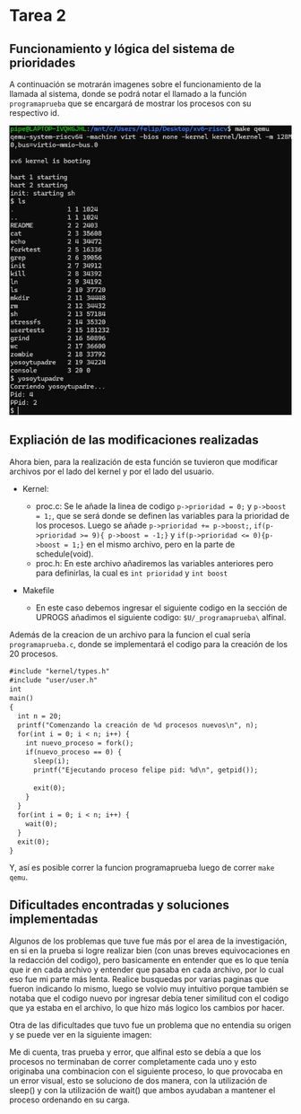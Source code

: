 # Tarea 2

## Funcionamiento y lógica del sistema de prioridades

A continuación se motrarán imagenes sobre el funcionamiento de la llamada al sistema, donde se podrá notar el llamado a la función `programaprueba` que se encargará de mostrar los procesos con su respectivo id.

![Evidencia](yosoytupadre.png) 


## Expliación de las modificaciones realizadas

Ahora bien, para la realización de esta función se tuvieron que modificar archivos por el lado del kernel y por el lado del usuario.

- Kernel:
	* proc.c: Se le añade la linea de codigo `p->prioridad = 0;` y  `p->boost = 1;`, que se será donde se definen las variables para la prioridad de los procesos. Luego se añade `p->prioridad += p->boost;`, `if(p->prioridad >= 9){ p->boost = -1;}` y `if(p->prioridad <= 0){p->boost = 1;}` en el mismo archivo, pero en la parte de schedule(void). 
	* proc.h: En este archivo añadiremos las variables anteriores pero para definirlas, la cual es `int prioridad` y `int boost` 

- Makefile
	* En este caso debemos ingresar el siguiente codigo en la sección de UPROGS añadimos el siguiente codigo: `$U/_programaprueba\` alfinal.

Además de la creacion de un archivo para la funcion el cual sería `programaprueba.c`, donde se implementará el codigo para la creación de los 20 procesos.

```
#include "kernel/types.h"
#include "user/user.h"
int
main()
{
  int n = 20;
  printf("Comenzando la creación de %d procesos nuevos\n", n);
  for(int i = 0; i < n; i++) {
    int nuevo_proceso = fork();
    if(nuevo_proceso == 0) {
      sleep(i);
      printf("Ejecutando proceso felipe pid: %d\n", getpid());

      exit(0);
    }
  }
  for(int i = 0; i < n; i++) {
    wait(0);
  }
  exit(0);
}
```

Y, así es posible correr la funcion programaprueba luego de correr `make qemu`.


## Dificultades encontradas y soluciones implementadas

Algunos de los problemas que tuve fue más por el area de la investigación, en si en la prueba si logre realizar bien (con unas breves equivocaciones en la redacción del codigo), pero basicamente en entender que es lo que tenía que ir en cada archivo y entender que pasaba en cada archivo, por lo cual eso fue mi parte más lenta. Realice busquedas por varias paginas que fueron indicando lo mismo, luego se volvio muy intuitivo porque también se notaba que el codigo nuevo por ingresar debía tener similitud con el codigo que ya estaba en el archivo, lo que hizo más logico los cambios por hacer.

Otra de las dificultades que tuvo fue un problema que no entendia su origen y se puede ver en la siguiente imagen:


Me di cuenta, tras prueba y error, que alfinal esto se debía a que los procesos no terminaban de correr completamente cada uno y esto originaba una combinacion con el siguiente proceso, lo que provocaba en un error visual, esto se soluciono de dos manera, con la utilización de sleep() y con la utilización de wait() que ambos ayudaban a mantener el proceso ordenando en su carga.

